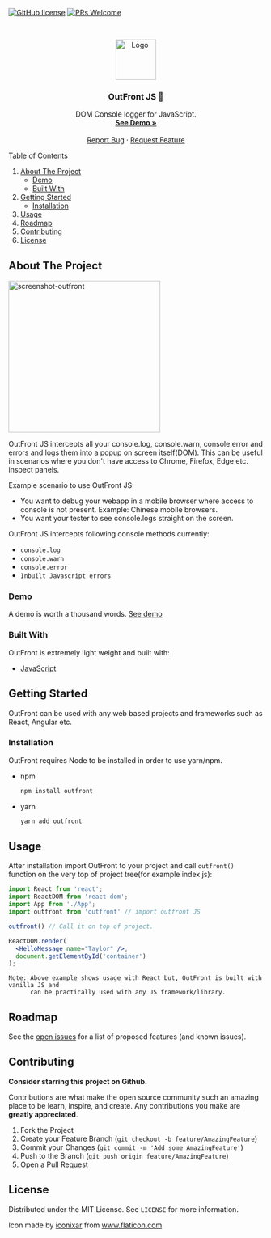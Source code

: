 
[![GitHub license](https://img.shields.io/badge/license-MIT-blue.svg)](https://github.com/paanSinghCoder/OutFrontJS/LICENSE) [![PRs Welcome](https://img.shields.io/badge/PRs-welcome-brightgreen.svg)](https://github.com/paanSinghCoder/OutFrontJS#contributing)

<!-- PROJECT LOGO -->
<br />
<p align="center">
  <a href="https://github.com/paansinghcoder/outfrontjs">
    <img src="https://user-images.githubusercontent.com/9462473/121512700-9f3ba480-ca07-11eb-8020-c873e045c6ca.png" alt="Logo" width="80" height="80">
  </a>

  <h3 align="center">OutFront JS 🚀</h3>

  <p align="center">
    DOM Console logger for JavaScript.
    <br />
    <a href="https://outfront-demo.netlify.app" target="_blank"><strong>See Demo »</strong></a>
    <br />
    <br />
    <a href="https://github.com/paansinghcoder/outfrontjs/issues">Report Bug</a>
    ·
    <a href="https://github.com/paanSinghCoder/OutFrontJS/issues">Request Feature</a>
  </p>
</p>



<!-- TABLE OF CONTENTS -->
<!-- <details open="open"> -->
  <summary>Table of Contents</summary>
  <ol>
    <li>
      <a href="#about-the-project">About The Project</a>
      <ul>
        <li><a href="#demo">Demo</a></li>
        <li><a href="#built-with">Built With</a></li>
      </ul>
    </li>
    <li>
      <a href="#getting-started">Getting Started</a>
      <ul>
        <li><a href="#installation">Installation</a></li>
      </ul>
    </li>
    <li><a href="#usage">Usage</a></li>
    <li><a href="#roadmap">Roadmap</a></li>
    <li><a href="#contributing">Contributing</a></li>
    <li><a href="#license">License</a></li>
  </ol>
</details>



<!-- ABOUT THE PROJECT -->
## About The Project

<!-- ![demo-img](https://user-images.githubusercontent.com/9462473/121516034-6a315100-ca0b-11eb-8455-793ca024ec01.jpeg | width=100) -->
<!-- ![screenshot](https://user-images.githubusercontent.com/9462473/121516751-3571c980-ca0c-11eb-97ba-63aad767bafd.png) -->
<img alt="screenshot-outfront" width="300px" src="https://user-images.githubusercontent.com/9462473/121516751-3571c980-ca0c-11eb-97ba-63aad767bafd.png" />

OutFront JS intercepts all your console.log, console.warn, console.error and errors and logs them into a popup on screen itself(DOM). This can be useful in scenarios where you don't have access to Chrome, Firefox, Edge etc. inspect panels.

Example scenario to use OutFront JS:
* You want to debug your webapp in a mobile browser where access to console is not present. Example: Chinese mobile browsers.
* You want your tester to see console.logs straight on the screen.

OutFront JS intercepts following console methods currently:
* `console.log`
* `console.warn`
* `console.error`
* `Inbuilt Javascript errors`


<!-- GETTING STARTED -->
### Demo

A demo is worth a thousand words.
[See demo](https://outfront-demo.netlify.app/)



### Built With

OutFront is extremely light weight and built with: 
* [JavaScript](https://developer.mozilla.org/en-US/docs/Web/JavaScript)



<!-- GETTING STARTED -->
## Getting Started

OutFront can be used with any web based projects and frameworks such as React, Angular etc.


### Installation

OutFront requires Node to be installed in order to use yarn/npm.
* npm
  ```sh
  npm install outfront
  ```
* yarn
  ```sh
  yarn add outfront
  ```

<!-- USAGE EXAMPLES -->
## Usage

After installation import OutFront to your project and call `outfront()` function on the very top of project tree(for example index.js):

```jsx
import React from 'react';
import ReactDOM from 'react-dom';
import App from './App';
import outfront from 'outfront' // import outfront JS

outfront() // Call it on top of project.

ReactDOM.render(
  <HelloMessage name="Taylor" />,
  document.getElementById('container')
);
```

``` 
Note: Above example shows usage with React but, OutFront is built with vanilla JS and 
      can be practically used with any JS framework/library.
```

<!-- ROADMAP -->
## Roadmap

See the [open issues](https://github.com/paansinghcoder/outfrontjs/issues) for a list of proposed features (and known issues).



<!-- CONTRIBUTING -->
## Contributing

**Consider starring this project on Github.**

Contributions are what make the open source community such an amazing place to be learn, inspire, and create. Any contributions you make are **greatly appreciated**.

1. Fork the Project
2. Create your Feature Branch (`git checkout -b feature/AmazingFeature`)
3. Commit your Changes (`git commit -m 'Add some AmazingFeature'`)
4. Push to the Branch (`git push origin feature/AmazingFeature`)
5. Open a Pull Request



<!-- LICENSE -->
## License

Distributed under the MIT License. See `LICENSE` for more information.
<div>Icon made by <a href="" title="iconixar">iconixar</a> from <a href="https://www.flaticon.com/" title="Flaticon">www.flaticon.com</a></div>


